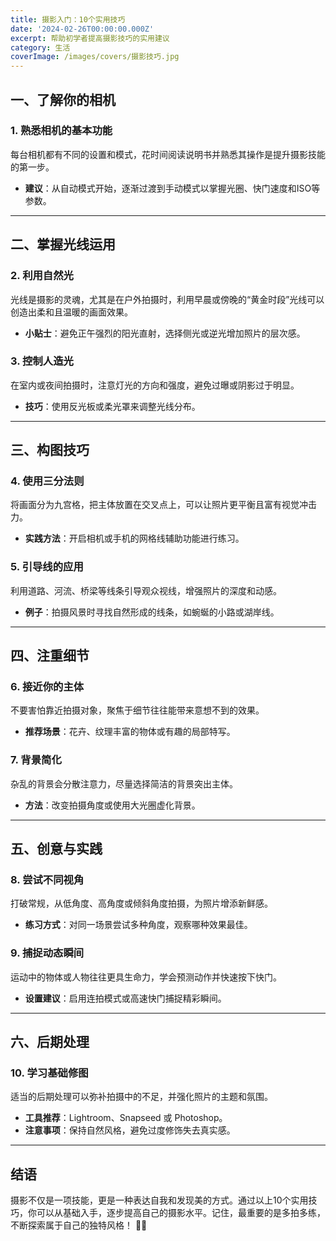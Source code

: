 ```yaml
---
title: 摄影入门：10个实用技巧
date: '2024-02-26T00:00:00.000Z'
excerpt: 帮助初学者提高摄影技巧的实用建议
category: 生活
coverImage: /images/covers/摄影技巧.jpg
---
```

## 一、了解你的相机

### 1. 熟悉相机的基本功能
每台相机都有不同的设置和模式，花时间阅读说明书并熟悉其操作是提升摄影技能的第一步。
- **建议**：从自动模式开始，逐渐过渡到手动模式以掌握光圈、快门速度和ISO等参数。

---

## 二、掌握光线运用

### 2. 利用自然光
光线是摄影的灵魂，尤其是在户外拍摄时，利用早晨或傍晚的“黄金时段”光线可以创造出柔和且温暖的画面效果。
- **小贴士**：避免正午强烈的阳光直射，选择侧光或逆光增加照片的层次感。

### 3. 控制人造光
在室内或夜间拍摄时，注意灯光的方向和强度，避免过曝或阴影过于明显。
- **技巧**：使用反光板或柔光罩来调整光线分布。

---

## 三、构图技巧

### 4. 使用三分法则
将画面分为九宫格，把主体放置在交叉点上，可以让照片更平衡且富有视觉冲击力。
- **实践方法**：开启相机或手机的网格线辅助功能进行练习。

### 5. 引导线的应用
利用道路、河流、桥梁等线条引导观众视线，增强照片的深度和动感。
- **例子**：拍摄风景时寻找自然形成的线条，如蜿蜒的小路或湖岸线。

---

## 四、注重细节

### 6. 接近你的主体
不要害怕靠近拍摄对象，聚焦于细节往往能带来意想不到的效果。
- **推荐场景**：花卉、纹理丰富的物体或有趣的局部特写。

### 7. 背景简化
杂乱的背景会分散注意力，尽量选择简洁的背景突出主体。
- **方法**：改变拍摄角度或使用大光圈虚化背景。

---

## 五、创意与实践

### 8. 尝试不同视角
打破常规，从低角度、高角度或倾斜角度拍摄，为照片增添新鲜感。
- **练习方式**：对同一场景尝试多种角度，观察哪种效果最佳。

### 9. 捕捉动态瞬间
运动中的物体或人物往往更具生命力，学会预测动作并快速按下快门。
- **设置建议**：启用连拍模式或高速快门捕捉精彩瞬间。

---

## 六、后期处理

### 10. 学习基础修图
适当的后期处理可以弥补拍摄中的不足，并强化照片的主题和氛围。
- **工具推荐**：Lightroom、Snapseed 或 Photoshop。
- **注意事项**：保持自然风格，避免过度修饰失去真实感。

---

## 结语

摄影不仅是一项技能，更是一种表达自我和发现美的方式。通过以上10个实用技巧，你可以从基础入手，逐步提高自己的摄影水平。记住，最重要的是多拍多练，不断探索属于自己的独特风格！ 📸✨
